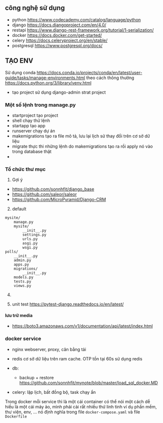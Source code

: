 ## công nghệ sử dụng 
- python https://www.codecademy.com/catalog/language/python
- django https://docs.djangoproject.com/en/4.0/ 
- restapi  https://www.django-rest-framework.org/tutorial/1-serialization/
- docker https://docs.docker.com/get-started/
- celery https://docs.celeryproject.org/en/stable/
- postgresql https://www.postgresql.org/docs/


## TẠO ENV 
Sử dụng conda
https://docs.conda.io/projects/conda/en/latest/user-guide/tasks/manage-environments.html
theo cách thông thường 
https://docs.python.org/3/library/venv.html
- tạo project sử dụng django-admin strat project 

### Một số lệnh trong manage.py 
- startproject tạo project 
- shell chạy thử lệnh 
- startapp tạo app 
- runserver chạy dự án 
- makemigrations tạo ra file mô tả, lưu lại lịch sử thay đổi trên cơ sở dữ liệu 
- migrate thực thi những lệnh do makemigrations tạo ra rồi apply nó vào trong database thật 
-

### Tổ chức thư mục 

1. Gợi ý 
- https://github.com/sonnhfit/django_base
- https://github.com/saleor/saleor
- https://github.com/MicroPyramid/Django-CRM

2. default 
```
mysite/
    manage.py
    mysite/
        __init__.py
        settings.py
        urls.py
        asgi.py
        wsgi.py
polls/
    __init__.py
    admin.py
    apps.py
    migrations/
        __init__.py
    models.py
    tests.py
    views.py
```

4.

5. unit test https://pytest-django.readthedocs.io/en/latest/

#### lưu trữ media 
- https://boto3.amazonaws.com/v1/documentation/api/latest/index.html


### docker service 
- nginx webserver, proxy, cân bằng tải
- redis cơ sở dữ liệu trên ram cache. OTP tồn tại 60s sử dụng redis 
- db: 
    - backup + restore https://github.com/sonnhfit/mynote/blob/master/load_sql_docker.MD

- celery: lập lịch, bất đồng bộ, task chạy ẩn 


Trong docker mỗi service thì là một cái container có thể nói một cách dễ  hiểu là một cái máy ảo, mình phải cài rất nhiều thứ linh tinh ví dụ phần mềm, thư viện, env, ... nó định nghĩa trong file `docker-compose.yaml` và file `Dockerfile`




